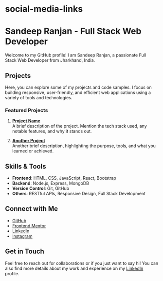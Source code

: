 # social-media-links


# Sandeep Ranjan - Full Stack Web Developer

Welcome to my GitHub profile! I am Sandeep Ranjan, a passionate Full Stack Web Developer from Jharkhand, India.

## Projects

Here, you can explore some of my projects and code samples. I focus on building responsive, user-friendly, and efficient web applications using a variety of tools and technologies.

### Featured Projects

1. **[Project Name](https://github.com/your-repo-link)**  
   A brief description of the project. Mention the tech stack used, any notable features, and why it stands out.

2. **[Another Project](https://github.com/your-repo-link)**  
   Another brief description, highlighting the purpose, tools, and what you learned or achieved.

## Skills & Tools

- **Frontend**: HTML, CSS, JavaScript, React, Bootstrap
- **Backend**: Node.js, Express, MongoDB
- **Version Control**: Git, GitHub
- **Others**: RESTful APIs, Responsive Design, Full Stack Development

## Connect with Me

- [GitHub](https://github.com/sandeep7631)
- [Frontend Mentor](https://www.frontendmentor.io/profile/sandeep7631)
- [LinkedIn](https://www.linkedin.com/in/sandeep-ranjan-4449b426a/)
- [Instagram](https://www.instagram.com/_sandeep_74_/)

## Get in Touch

Feel free to reach out for collaborations or if you just want to say hi! You can also find more details about my work and experience on my [LinkedIn](https://www.linkedin.com/in/sandeep-ranjan-4449b426a/) profile.
